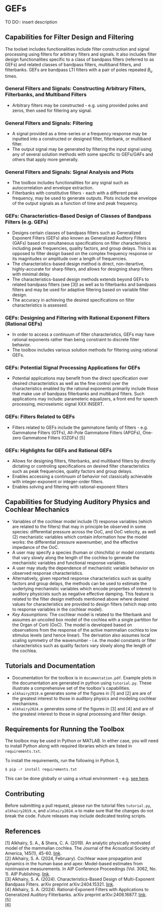 # GEFs
TO DO:: insert description 



## Capabilities for Filter Design and Filtering
The toolset includes functionalities include filter construction and signal processing using filters for arbitrary filters and signals. It also includes filter design functionalities specific to a class of bandpass filters (referred to as GEFs) and related classes of bandpass filters, multiband filters, and filterbanks. GEFs are bandpass LTI filters with a pair of poles repeated $B_u$ times.

### General Filters and Signals: Constructing Arbitrary Filters, Filterbanks, and Multiband Filters
* Arbitrary filters may be constructed - e.g. using provided poles and zeros, then used for filtering any signal.

### General Filters and Signals: Filtering
* A signal provided as a time-series or a frequency response may be inputted into a constructed or designed filter, filterbank, or multiband filter.
* The output signal may be generated by filtering the input signal using any of several solution methods with some specific to GEFs/GAFs and others that apply more generally.

### General Filters and Signals: Signal Analysis and Plots
* The toolbox includes functionalities for any signal such as autocorrelation and envelope extraction.
* Filterbanks with constitutive filters - each with a different peak frequency, may be used to generate outputs. Plots include the envelope of the output signals as a function of time and peak frequency.

### GEFs: Characteristics-Based Design of Classes of Bandpass Filters (e.g. GEFs)
* Designs certain classes of bandpass filters such as Generalized Exponent Filters (GEFs) also known as Generalized Auditory Filters (GAFs) based on simultaneous specifications on filter characteristics including peak frequencies, quality factors, and group delays. This is as opposed to filter design based on the complex frequency response or its magnitudes or amplitude over a length of frequencies.
* The characteristics-based design method is direct, non-iterartive, highly-accurate for sharp filters, and allows for designing sharp filters with minimal delay.
* The characteristics-based design methods extends beyond GEFs to related bandpass filters (see [3]) as well as to filterbanks and bandpass filters and may be used for adaptive filtering based on variable filter design.
* The accuracy in achieving the desired specifications on filter characteristics is assessed.


### GEFs: Designing and Filtering with Rational Exponent Filters (Rational GEFs)
* In order to access a continuum of filter characteristics, GEFs may have rational exponents rather than being constraint to discrete filter behavior.
* The toolbox includes various solution methods for filtering using rational GEFs.


### GEFs: Potential Signal Processing Applications for GEFs
* Potential applications may benefit from the direct specification over desired characteristics as well as the fine control over the characteristics enabled by the rational exponents primarily include those that make use of bandpass filterbanks and multiband filters. Such applications may include: parameteric equalizers, a front end for speech processing, microseismic signal XXX INSERT. 

### GEFs: Filters Related to GEFs
* Filters related to GEFs include the gammatone family of filters - e.g. Gammatone Filters (GTFs), All-Pole Gammatone Filters (APGFs), One-zero Gammatone Filters (OZGFs) [5]

### GEFs: Highlights for GEFs and Rational GEFs
* Allows for designing filters, filterbanks, and multiband filters by directly dictating or controling specifications on desired filter characteristics such as peak frequencies, quality factors and group delays.
* Enables accessing a continuum of behavior not classically achievable with integer-exponent or integer-order filters.
* Enables solving and filtering with rational-exponent filters


## Capabilities for Studying Auditory Physics and Cochlear Mechanics
* Variables of the cochlear model include (1) response variables (which are related to the filters) that may in principle be observed in some species: differential pressure across the OoC, and OoC velocity, as well (2) mechanistic variables which contain information how the model works: the differential pressure wavenumber, and the effective impedance of the OoC.
* A user may specify a species (human or chinchilla) or model constants that vary slowly along the length of the cochlea to generate the mechanistic variables and functional response variables.
* A user may study the dependence of mechanistic variable behavior on observed response characteristics.
* Alternatively, given reported response characteristics such as quality factors and group delays, the methods can be used to estimate the underlying mechanistic variables which encode properties of interest to auditory physicists such as negative effective damping. This feature is related to the filter design methods mentioned above where desired values for characteristics are provided to design filters (which map onto to response variables in the cochlear model).
* _Key Assumptions:_ The cochlear model is related to the filterbank and assumes an uncoiled box model of the cochlea with a single partition for the Organ of Corti (OoC). The model is developed based on observations from the response of the active mammalian cochlea to low stimulus levels (and hence linear). The derivation also assumes local scaling symmetry of the wavenumber - i.e. the model constants or filter characteristics such as quality factors vary slowly along the length of the cochlea.


## Tutorials and Documentation
* Documentation for the toolbox is in `documentation.pdf`. Example plots in the documentation are generated in python using `tutorial.py`. These illustrate a comprehensive set of the toolbox's capabilities.
* `alkhairy2019.m` generates some of the figures in [1] and [2] are are of the greatest interest to those in auditory physics and modeling cochlear mechanisms.
* `alkhairy2024.m` generates some of the figures in [3] and [4] and are of the greatest interest to those in signal processing and filter design.  


## Requirements for Running the Toolbox
The toolbox may be used in Python or MATLAB. In either case, you will need to install Python along with required libraries which are listed in `requirements.txt`.

To install the requirements, run the following in Python 3,

```
$ pip -r install requirements.txt
```

This can be done globally or using a virtual environment - e.g. [see here](https://dev.to/emminex/how-to-install-python-libraries-in-visual-studio-code-38i1).

## Contributing
Before submitting a pull request, please run the tutorial files `tutorial.py`, `alkhairy2019.m`, and `alkhairy2024.m` to make sure that the changes do not break the code. Future releases may include dedicated testing scripts.


## References
[1] Alkhairy, S. A., & Shera, C. A. (2019). An analytic physically motivated model of the mammalian cochlea. The Journal of the Acoustical Society of America, 145(1), 45-60. [link](https://doi.org/10.1121/1.5084042).  
[2] Alkhairy, S. A. (2024, February). Cochlear wave propagation and dynamics in the human base and apex: Model-based estimates from noninvasive measurements. In AIP Conference Proceedings (Vol. 3062, No. 1). AIP Publishing. [link](https://doi.org/10.1063/5.0189264).   
[3] Alkhairy, S. A. (2024). Characteristics-Based Design of Multi-Exponent Bandpass Filters. arXiv preprint arXiv:2404.15321. [link](https://arxiv.org/abs/2404.15321v1).  
[4] Alkhairy, S. A. (2024). Rational-Exponent Filters with Applications to Generalized Auditory Filterbanks. arXiv preprint arXiv:2406.16877. [link](https://arxiv.org/abs/2406.16877v2).  
[5]   
[6]   
